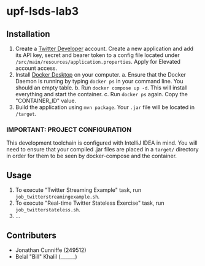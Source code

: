# upf-lsds-lab3
## Installation
1. Create a [Twitter Developer](https://developer.twitter.com/) account. Create a new application and add its API key, secret and bearer token to a config file located under `/src/main/resources/application.properties`. Apply for Elevated account access.
2. Install [Docker Desktop](https://www.docker.com/get-started) on your computer.
  a. Ensure that the Docker Daemon is running by typing `docker ps` in your command line. You should an empty table.
  b. Run `docker compose up -d`. This will install everything and start the container.
  c. Run `docker ps` again. Copy the "CONTAINER_ID" value.
3. Build the application using `mvn package`. Your `.jar` file will be located in `/target`.

### IMPORTANT: PROJECT CONFIGURATION
This development toolchain is configured with IntelliJ IDEA in mind. You will need to ensure that your compiled .jar files are placed in a `target/` directory in order for them to be seen by docker-compose and the container.

## Usage
1. To execute "Twitter Streaming Example" task, run `job_twitterstreamingexample.sh`.
2. To execute "Real-time Twitter Stateless Exercise" task, run `job_twitterstateless.sh`.
3. ...

## Contributers
* Jonathan Cunniffe (249512)
* Belal "Bill" Khalil (______)
